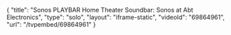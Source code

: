 {
    "title": "Sonos PLAYBAR Home Theater Soundbar: Sonos at Abt Electronics",
    "type": "solo",
    "layout": "iframe-static",
    "videoId": "69864961",
    "url": "\/tvpembed\/69864961"
}